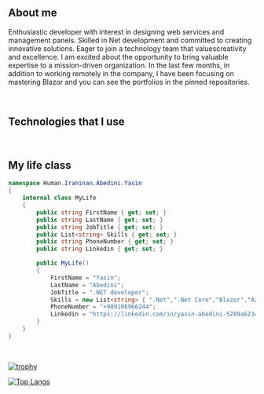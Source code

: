 ## About me

Enthusiastic developer with interest in designing web services and management panels. Skilled in Net development and committed to creating innovative solutions. Eager to join a technology team that values ​​creativity and excellence. I am excited about the opportunity to bring valuable expertise to a mission-driven organization. In the last few months, in addition to working remotely in the company, I have been focusing on mastering Blazor and you can see the portfolios in the pinned repositories.

<br/>

## Technologies that I use

<div style="display: none;justify-content: space-around;">
<img src='https://upload.wikimedia.org/wikipedia/commons/thumb/4/44/Microsoft_logo.svg/2048px-Microsoft_logo.svg.png' alt='github' height='60'>
<img src='https://static-00.iconduck.com/assets.00/c-sharp-c-icon-912x1024-j3yidw37.png' alt='github' height='65'>
<img
src='https://upload.wikimedia.org/wikipedia/commons/thumb/e/ee/.NET_Core_Logo.svg/2048px-.NET_Core_Logo.svg.png' alt='github' height='65' style="margin-right: 15px;">
<img src='https://upload.wikimedia.org/wikipedia/commons/thumb/d/d0/Blazor.png/800px-Blazor.png' alt='github' height='65' style="margin-right: 10px;">
<img src='https://media.licdn.com/dms/image/D4D12AQEAO8b3YbB2bw/article-cover_image-shrink_600_2000/0/1670420866062?e=2147483647&v=beta&t=zubK5_6jSz9gB4nwsCU6O9Kg9oQSY-1ImCsCLMhMyU8' alt='github' height='65'>
<img src='https://dt-cdn.net/hub/logos/net-rabbitmq.png' alt='github' height='65' style="margin-left: -5px;">
<img src='https://aptech.ng/wp-content/uploads/2023/10/mssql_icon.png' alt='github' height='65' style="margin-left: -5px;">
<img src='https://seeklogo.com/images/D/docker-logo-6D6F987702-seeklogo.com.png' alt='github' height='65' style="margin-right: 5px;">
<img src='https://swimburger.net/media/ppnn3pcl/azure.png' alt='github' height='65' >
<img src='https://grpc.io/img/logos/grpc-icon-color.png' alt='github' height='65' >
</div>

<br/>

## My life class

```c#
namespace Human.Iraninan.Abedini.Yasin
{
    internal class MyLife
    {
        public string FirstName { get; set; }
        public string LastName { get; set; }
        public string JobTitle { get; set; }
        public List<string> Skills { get; set; }
        public string PhoneNumber { get; set; }
        public string Linkedin { get; set; }

        public MyLife()
        {
            FirstName = "Yasin";
            LastName = "Abedini";
            JobTitle = ".NET developer";
            Skills = new List<string> { ".Net",".Net Core","Blazor","Azure","gRPC","docker","mssql", "Microservices","core API","...." };
            PhoneNumber = "+989106966244";
            Linkedin = "https://linkedin.com/in/yasin-abedini-5289a6234";
        }
    }
}
```

<br/>

[![trophy](https://github-profile-trophy.vercel.app/?username=yasinabedini)](https://github.com/ryo-ma/github-profile-trophy)

[![Top Langs](https://github-readme-stats.vercel.app/api/top-langs/?username=yasinabedini)](https://github.com/anuraghazra/github-readme-stats)


